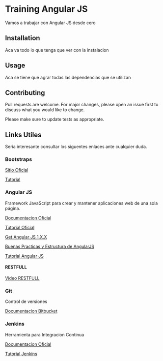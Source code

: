 # Training Angular JS

Vamos a trabajar con Angular JS desde cero

## Installation
Aca va todo lo que tenga que ver con la instalacion

## Usage
Aca se tiene que agrar todas las dependencias que se utilizan

## Contributing
Pull requests are welcome. For major changes, please open an issue first to discuss what you would like to change.

Please make sure to update tests as appropriate.

## Links Utiles
Seria interesante consultar los siguentes enlaces ante cualquier duda.

### Bootstraps

[Sitio Oficial](https://getbootstrap.com/)

[Tutorial](https://ajgallego.gitbooks.io/bootstrap-3/content/capitulo_introduccion.html)

### Angular JS

Framework JavaScript para crear y mantener aplicaciones web de una sola página.

[Documentacion Oficial](https://angularjs.org/)

[Tutorial Oficial](https://docs.angularjs.org/guide/introduction)

[Get Angular JS 1.X.X](https://code.angularjs.org/snapshot/docs/misc/started)

[Buenas Practicas y Estructura de AngularJS](https://scotch.io/tutorials/angularjs-best-practices-directory-structure)

[Tutorial Angular JS](https://www.w3schools.com/angular/)

#### RESTFULL

[Video RESTFULL](https://www.restapitutorial.com/lessons/whatisrest.html)

### Git

Control de versiones

[Documentacion Bitbucket](https://es.atlassian.com/git/tutorials/learn-git-with-bitbucket-cloud)

### Jenkins

Herramienta para Integracion Continua

[Documentacion Oficial](https://jenkins.io/doc/tutorials/)

[Tutorial Jenkins](https://www.tutorialspoint.com/jenkins/) 
